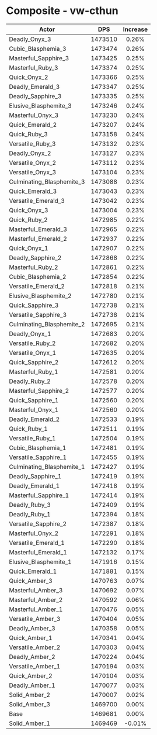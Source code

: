 # Composite - vw-cthun
| Actor | DPS | Increase |
|---|:---:|:---:|
|Deadly_Onyx_3|1473510|0.26%|
|Cubic_Blasphemia_3|1473474|0.26%|
|Masterful_Sapphire_3|1473425|0.25%|
|Masterful_Ruby_3|1473374|0.25%|
|Quick_Onyx_2|1473366|0.25%|
|Deadly_Emerald_3|1473347|0.25%|
|Deadly_Sapphire_3|1473335|0.25%|
|Elusive_Blasphemite_3|1473246|0.24%|
|Masterful_Onyx_3|1473230|0.24%|
|Quick_Emerald_2|1473207|0.24%|
|Quick_Ruby_3|1473158|0.24%|
|Versatile_Ruby_3|1473132|0.23%|
|Deadly_Onyx_2|1473127|0.23%|
|Versatile_Onyx_2|1473112|0.23%|
|Versatile_Onyx_3|1473104|0.23%|
|Culminating_Blasphemite_3|1473088|0.23%|
|Quick_Emerald_3|1473043|0.23%|
|Versatile_Emerald_3|1473042|0.23%|
|Quick_Onyx_3|1473004|0.23%|
|Quick_Ruby_2|1472985|0.22%|
|Masterful_Emerald_3|1472965|0.22%|
|Masterful_Emerald_2|1472937|0.22%|
|Quick_Onyx_1|1472907|0.22%|
|Deadly_Sapphire_2|1472868|0.22%|
|Masterful_Ruby_2|1472861|0.22%|
|Cubic_Blasphemia_2|1472854|0.22%|
|Versatile_Emerald_2|1472818|0.21%|
|Elusive_Blasphemite_2|1472780|0.21%|
|Quick_Sapphire_3|1472738|0.21%|
|Versatile_Sapphire_3|1472738|0.21%|
|Culminating_Blasphemite_2|1472695|0.21%|
|Deadly_Onyx_1|1472683|0.20%|
|Versatile_Ruby_2|1472682|0.20%|
|Versatile_Onyx_1|1472635|0.20%|
|Quick_Sapphire_2|1472612|0.20%|
|Masterful_Ruby_1|1472581|0.20%|
|Deadly_Ruby_2|1472578|0.20%|
|Masterful_Sapphire_2|1472577|0.20%|
|Quick_Sapphire_1|1472560|0.20%|
|Masterful_Onyx_1|1472560|0.20%|
|Deadly_Emerald_2|1472533|0.19%|
|Quick_Ruby_1|1472511|0.19%|
|Versatile_Ruby_1|1472504|0.19%|
|Cubic_Blasphemia_1|1472481|0.19%|
|Versatile_Sapphire_1|1472455|0.19%|
|Culminating_Blasphemite_1|1472427|0.19%|
|Deadly_Sapphire_1|1472419|0.19%|
|Deadly_Emerald_1|1472418|0.19%|
|Masterful_Sapphire_1|1472414|0.19%|
|Deadly_Ruby_3|1472409|0.19%|
|Deadly_Ruby_1|1472394|0.18%|
|Versatile_Sapphire_2|1472387|0.18%|
|Masterful_Onyx_2|1472291|0.18%|
|Versatile_Emerald_1|1472290|0.18%|
|Masterful_Emerald_1|1472132|0.17%|
|Elusive_Blasphemite_1|1471916|0.15%|
|Quick_Emerald_1|1471881|0.15%|
|Quick_Amber_3|1470763|0.07%|
|Masterful_Amber_3|1470692|0.07%|
|Masterful_Amber_2|1470592|0.06%|
|Masterful_Amber_1|1470476|0.05%|
|Versatile_Amber_3|1470404|0.05%|
|Deadly_Amber_3|1470358|0.05%|
|Quick_Amber_1|1470341|0.04%|
|Versatile_Amber_2|1470303|0.04%|
|Deadly_Amber_2|1470224|0.04%|
|Versatile_Amber_1|1470194|0.03%|
|Quick_Amber_2|1470104|0.03%|
|Deadly_Amber_1|1470077|0.03%|
|Solid_Amber_2|1470007|0.02%|
|Solid_Amber_3|1469700|0.00%|
|Base|1469681|0.00%|
|Solid_Amber_1|1469469|-0.01%|
